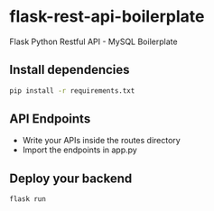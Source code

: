 # flask-rest-api-boilerplate
Flask Python Restful API - MySQL Boilerplate

## Install dependencies
```cmd 
pip install -r requirements.txt 
```

## API Endpoints
- Write your APIs inside the routes directory
- Import the endpoints in app.py

## Deploy your backend
```py
flask run
```
